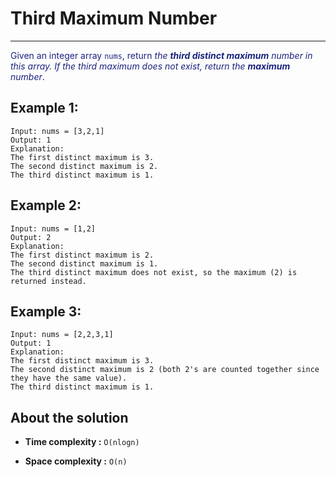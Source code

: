 # Third Maximum Number

---

<font color="#1a237e">

Given an integer array `nums`, return _the **third distinct maximum** number in this array. If the third maximum does not exist, return the **maximum** number_.
</font>

## Example 1:

```
Input: nums = [3,2,1]
Output: 1
Explanation:
The first distinct maximum is 3.
The second distinct maximum is 2.
The third distinct maximum is 1.
```

## Example 2:

```
Input: nums = [1,2]
Output: 2
Explanation:
The first distinct maximum is 2.
The second distinct maximum is 1.
The third distinct maximum does not exist, so the maximum (2) is returned instead.
```

## Example 3:

```
Input: nums = [2,2,3,1]
Output: 1
Explanation:
The first distinct maximum is 3.
The second distinct maximum is 2 (both 2's are counted together since they have the same value).
The third distinct maximum is 1.
```

## About the solution

- **Time complexity :** `O(nlogn)`

- **Space complexity :** `O(n)`
